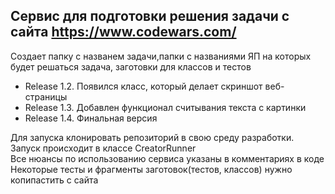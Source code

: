 ## Сервис для подготовки решения задачи с сайта https://www.codewars.com/
Создает папку с названем задачи,папки с названиями ЯП на которых будет решаться задача, заготовки для классов и тестов
- Release 1.2. Появился класс, который делает скриншот веб-страницы
- Release 1.3. Добавлен функционал считывания текста с картинки
- Release 1.4. Финальная версия

Для запуска клонировать репозиторий в свою среду разработки. Запуск происходит в классе CreatorRunner<br /> 
Все нюансы по использованию сервиса указаны в комментариях в коде<br /> 
Некоторые тесты и фрагменты заготовок(тестов, классов) нужно копипастить с сайта
